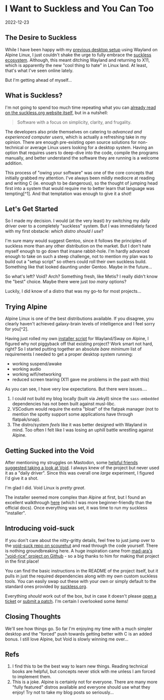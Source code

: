 # I Want to Suckless and You Can Too

2022-12-23

## The Desire to Suckless

While I have been happy with my [previous desktop setup](/alpine) using Wayland on Alpine Linux, I just couldn't shake the urge to fully embrace the [suckless ecosystem](https://suckless.org). Although, this meant ditching Wayland and returning to X11, which is apparently the new "cool thing to hate" in Linux land. At least, that's what I've seen online lately.

But I'm getting ahead of myself...

## What is Suckless?

I'm not going to spend too much time repeating what you can [already read on the suckless.org website itself](https://suckless.org/philosophy/), but in a nutshell:

> Software with a focus on simplicity, clarity, and frugality.

The developers also pride themselves on catering to *advanced and experienced computer users*, which is actually a refreshing take in my opinion. There are enough pre-existing open source solutions for non-technical or average Linux users looking for a desktop system. Having an option that requires users to deep-dive into the code, compile the programs manually, and better understand the software they are running is a welcome addition.

This process of "owing your software" was one of the core concepts that initially grabbed my attention. I've always been mildly mediocre at reading and writing C (ie. enough to be dangerous), so the thought of jumping head first into a system that would require me to better learn that language was tempting[^1]. And that temptation was enough to give it a shot!

## Let's Get Started

So I made my decision. I would (at the very least) *try* switching my daily driver over to a completely "suckless" system. But I was immediately faced with my first obstacle: *which distro should I use*?

I'm sure many would suggest Gentoo, since it follows the principles of suckless more than any other distribution on the market. But I don't hate myself enough to go down that insane rabbit-hole. I'm hardly advanced enough to take on such a steep challenge, not to mention my plan was to build out a "setup script" so others could roll their own suckless build. Something like that looked daunting under Gentoo. Maybe in the future...

So what's left? Void? Arch? Something fresh, like Metis? I really didn't know the "best" choice. Maybe there were just *too many* options? 

Luckily, I did know of a distro that was my go-to for most projects...

## Trying Alpine

Alpine Linux is one of the best distributions available. If you disagree, you clearly haven't achieved galaxy-brain levels of intelligence and I feel sorry for you[^2].

Having just rolled my own [installer script](https://git.sr.ht/~bt/alpine-linux-setup) for Wayland/Sway on Alpine, I figured why not piggyback off that existing project? Work smart not hard, right? So I started putting together an absolute *bare minimum* list of requirements I needed to get a proper desktop system running:

- working suspend/awake
- working audio
- working wifi/networking
- reduced screen tearing (X11 gave me problems in the past with this)

As you can see, I have very low expectations. But there were issues....

1. I could not build my blog locally (built via Jekyll) since the `sass-embedded` dependencies has not been built against musl-libc.
2. VSCodium would require the extra "bloat" of the flatpak manager (not to mention the spotty support some applications have through flatpak/snap).
3. The distro/system *feels* like it was better designed with Wayland in mind. Too often I felt like I was losing an uphill battle wrestling against Alpine.

## Getting Sucked into the Void

After mentioning my struggles on Mastodon, some [helpful friends suggested taking a look at Void](https://fosstodon.org/@tdarb/109554576434981872). I always knew of the project but never used it as a "daily driver". Since this was overall one *large* experiment, I figured I'd give it a shot.

I'm glad I did. Void Linux is *pretty great*.

The installer seemed more complex than Alpine at first, but I found an excellent walkthrough [here](https://linuxiac.com/void-linux-installation/) (which I was more beginner-friendly than the official docs). Once everything was set, it was time to run my suckless "installer".

## Introducing void-suck

If you don't care about the nitty-gritty details, feel free to just jump over to the [void-suck repo on scourehut](https://git.sr.ht/~bt/void-suck) and read through the code yourself. There is nothing groundbreaking here. A huge inspiration came from [mad-ara's "void-rice" project on Github](https://github.com/mad-ara/void-rice) - so a big thanks to him for making that project in the first place!

You can find the basic instructions in the README of the project itself, but it pulls in just the required dependencies along with my own custom suckless tools. You can easily swap out these with your own or simply default to the standard ones provided by [suckless.org](https://suckless.org).

Everything *should* work out of the box, but in case it doesn't please [open a ticket](https://todo.sr.ht/~bt/void-suck) or [submit a patch](https://lists.sr.ht/~bt/void-suck). I'm certain I overlooked some items!

## Closing Thoughts

We'll see how things go. So far I'm enjoying my time with a much simpler desktop and the "forced" push towards getting better with C is an added bonus. I still love Alpine, but Void is slowly winning me over...

## Refs

1. I find this to be the best way to learn new things. Reading technical books are helpful, but concepts never stick with me unless I am forced to implement them.
2. This is a joke. Alpine is certainly not for everyone. There are many more "fully featured" distros available and everyone should use what they enjoy! Try not to take my blog posts so seriously...